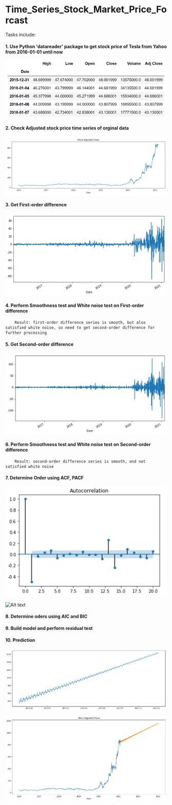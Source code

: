 # Time_Series_Stock_Market_Price_Forcast

Tasks include:
#### 1. Use Python 'datareader' package to get stock price of Tesla from Yahoo from 2016-01-01 until now
![Alt text](tesla_data.PNG)
#### 2. Check Adjusted stock price time series of orginal data
![Alt text](original_time_series_chart.PNG)
#### 3. Get First-order difference
![Alt text](first_order_difference1.png) 
#### 4. Perform Smoothness test and White noise test on First-order difference
        Result: first-order difference series is smooth, but also satisfied white noise, so need to get second-order difference for further processing
#### 5. Get Second-order difference
![Alt text](second_oder_difference.png) 
#### 6. Perform Smoothness test and White noise test on Second-order difference
        Result: second-order difference series is smooth, and not satisfied white noise
#### 7. Determine Order using ACF, PACF
![Alt text](autocorrelation.PNG) 

![Alt text](partial_autocorrelation1.png) 
#### 8. Determine oders using AIC and BIC

#### 9. Build model and perform residual test

#### 10. Prediction
![Alt text](prediction1.png) 

![Alt text](prediction2.png) 

